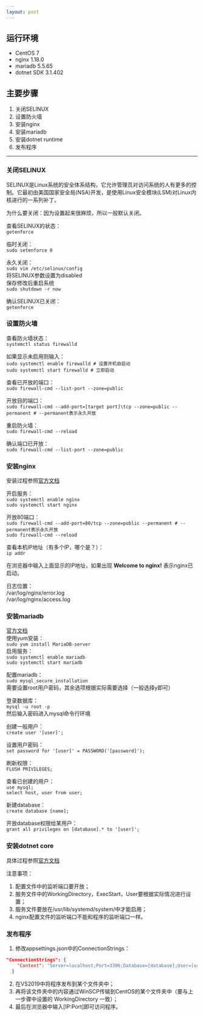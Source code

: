 ```yaml
---
layout: post
---
```


## 运行环境
* CentOS 7
* nginx 1.18.0
* mariadb 5.5.65
* dotnet SDK 3.1.402

## 主要步骤
1. 关闭SELINUX
2. 设置防火墙
3. 安装nginx
4. 安装mariadb
5. 安装dotnet runtime
6. 发布程序

---
### **关闭SELINUX**
SELINUX是Linux系统的安全体系结构，它允许管理员对访问系统的人有更多的控制。它最初由美国国家安全局(NSA)开发，是使用Linux安全模块(LSM)对Linux内核进行的一系列补丁。

为什么要关闭：因为设置起来很麻烦，所以一般默认关闭。

查看SELINUX的状态：  
`getenforce`

临时关闭：  
`sudo setenforce 0`

永久关闭：  
`sudo vim /etc/selinux/config`        
将SELINUX参数设置为disabled  
保存修改后重启系统  
`sudo shutdown -r now`

确认SELINUX已关闭：  
`getenforce`


### **设置防火墙**
查看防火墙状态：  
`systemctl status firewalld`

如果显示未启用则输入：  
`sudo systemctl enable firewalld # 设置开机自启动  `  
`sudo systemctl start firewalld # 立即启动`

查看已开放的端口：  
`sudo firewall-cmd --list-port --zone=public`

开放目的端口：  
`sudo firewall-cmd --add-port=[target port]\tcp --zone=public --permanent # --permanent表示永久开放`

重启防火墙：  
`sudo firewall-cmd --reload`

确认端口已开放：  
`sudo firewall-cmd --list-port --zone=public`

### **安装nginx**
安装过程参照[官方文档](https://nginx.org/en/linux_packages.html#RHEL-CentOS)

开启服务：  
`sudo systemctl enable nginx`  
`sudo systemctl start nginx`

开放80端口：  
`sudo firewall-cmd --add-port=80/tcp --zone=public --permanent # --permanent表示永久开放`  
`sudo firewall-cmd --reload`

查看本机IP地址（有多个IP，哪个是？）：  
`ip addr`

在浏览器中输入上面显示的IP地址，如果出现 **Welcome to nginx!** 表示nginx已启动。

日志位置：  
/var/log/nginx/error.log  
/var/log/nginx/access.log


### **安装mariadb**
[官方文档](https://mariadb.com/resources/blog/installing-mariadb-10-on-centos-7-rhel-7/)  
使用yum安装：  
`sudo yum install MariaDB-server`  
启用服务：  
`sudo systemctl enable mariadb`  
`sudo systemctl start mariadb`

配置mariadb：  
`sudo mysql_secure_installation`  
需要设置root用户密码，其余选项根据实际需要选择（一般选择y即可）

登录数据库：  
`mysql -u root -p`  
然后输入密码进入mysql命令行环境

创建一般用户：  
`create user '[user]';` 

设置用户密码：  
`set password for '[user]' = PASSWORD('[password]');` 

刷新权限：  
`FLUSH PRIVILEGES;`

查看已创建的用户：  
`use mysql;`  
`select host, user from user;`  

新建database：  
`create database [name];`

开放database权限给某用户：  
`grant all privileges on [database].* to '[user]';`

### **安装dotnet core**
具体过程参照[官方文档](https://docs.microsoft.com/en-us/dotnet/core/install/linux-centos#centos-7-)

注意事项：  
1. 配置文件中的监听端口要开放；
2. 服务文件中的WorkingDirectory，ExecStart，User要根据实际情况进行设置；
3. 服务文件要放在/usr/lib/systemd/system/中才能启用；
4. nginx配置文件的监听端口不能和程序的监听端口一样。

### **发布程序**
1. 修改appsettings.json中的ConnectionStrings：
```json
"ConnectionStrings": {
    "Context": "Server=localhost;Port=3306;Database=[database];User=[user name];Password=[password];"
  }
```  
2. 在VS2019中将程序发布到某个文件夹中；
3. 再将该文件夹中的内容通过WinSCP传输到CentOS的某个文件夹中（要与上一步骤中设置的 WorkingDirectory 一致）；
4. 最后在浏览器中输入[IP:Port]即可访问程序。